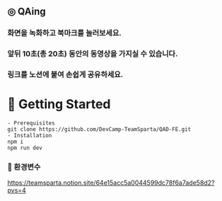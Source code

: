 ## ◎ QAing

### 화면을 녹화하고 북마크를 눌러보세요.

### 앞뒤 10초(총 20초) 동안의 동영상을 가지실 수 있습니다.

### 링크를 노션에 붙여 손쉽게 공유하세요.

# 🎯 Getting Started

    - Prerequisites
    git clone https://github.com/DevCamp-TeamSparta/QAD-FE.git
    - Installation
    npm i
    npm run dev
### 🧩 환경변수
https://teamsparta.notion.site/64e15acc5a0044599dc78f6a7ade58d2?pvs=4

